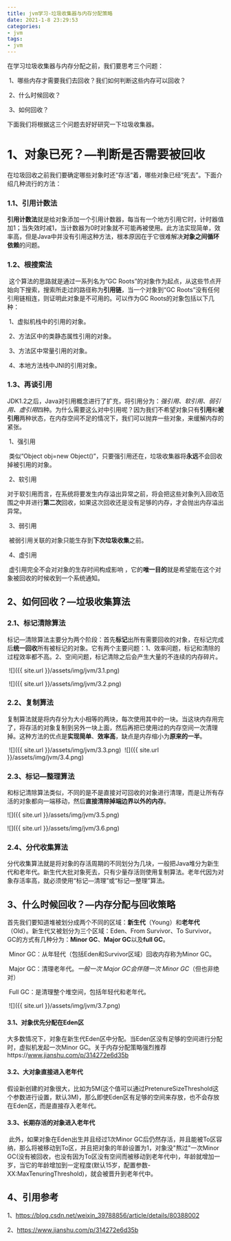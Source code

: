 ```yaml
---
title: jvm学习-垃圾收集器与内存分配策略
date: 2021-1-8 23:29:53
categories:
- jvm
tags:
- jvm
---
```


在学习垃圾收集器与内存分配之前，我们要思考三个问题：

​             1、哪些内存才需要我们去回收？我们如何判断这些内存可以回收？

​             2、什么时候回收？

​             3、如何回收？

下面我们将根据这三个问题去好好研究一下垃圾收集器。

# 1、对象已死？—判断是否需要被回收

​       在垃圾回收之前我们要确定哪些对象时还“存活”着，哪些对象已经“死去”。下面介绍几种流行的方法：

###     1.1、引用计数法

​          **引用计数法**就是给对象添加一个引用计数器，每当有一个地方引用它时，计时器值加1；当失效时减1，当计数器为0时对象就不可能再被使用。此方法实现简单，效率高，但是Java中并没有引用这种方法，根本原因在于它很难解决**对象之间循环依赖**的问题。

###     1.2、根搜索法

​         这个算法的思路就是通过一系列名为“GC Roots”的对象作为起点，从这些节点开始向下搜索，搜索所走过的路径称为**引用链**，当一个对象到“GC Roots”没有任何引用链相连，则证明此对象是不可用的。可以作为GC Roots的对象包括以下几种：

​         1、虚拟机栈中的引用的对象。

​         2、方法区中的类静态属性引用的对象。

​         3、方法区中常量引用的对象。

​         4、本地方法栈中JNI的引用对象。

###    1.3、再谈引用

​          JDK1.2之后，Java对引用概念进行了扩充，将引用分为：*强引用、软引用、弱引用、虚引用*四种。为什么需要这么对中引用呢？因为我们不希望对象只有**引用**和**被引用**两种状态，在内存空间不足的情况下，我们可以抛弃一些对象，来缓解内存的紧张。

​       1、强引用

​         类似“Object obj=new Object()”，只要强引用还在，垃圾收集器将**永远**不会回收掉被引用的对象。

​      2、软引用

​         对于软引用而言，在系统将要发生内存溢出异常之前，将会把这些对象列入回收范围之中并进行**第二次**回收，如果这次回收还是没有足够的内存，才会抛出内存溢出异常。

​       3、弱引用

​         被弱引用关联的对象只能生存到**下次垃圾收集**之前。

​        4、虚引用

​         虚引用完全不会对对象的生存时间构成影响 ，它的**唯一目的**就是希望能在这个对象被回收的时候收到一个系统通知。

## 2、如何回收？—垃圾收集算法

###     2.1、标记清除算法

​          标记—清除算法主要分为两个阶段：首先**标记**出所有需要回收的对象，在标记完成后**统一回收**所有被标记的对象。它有两个主要问题：1、效率问题，标记和清除的过程效率都不高。2、空间问题，标记清除之后会产生大量的不连续的内存碎片。

​          ![]({{ site.url }}/assets/img/jvm/3.1.png)


​          ![]({{ site.url }}/assets/img/jvm/3.2.png)


###    2.2、复制算法

​         复制算法就是将内存分为大小相等的两块，每次使用其中的一块。当这块内存用完了，将存活的对象复制到另外一块上面，然后再把已使用过的内存空间一次清理掉。这种方法的优点是**实现简单**、**效率高**，缺点是内存缩小为**原来的一半**。

​        ![]({{ site.url }}/assets/img/jvm/3.3.png)
​    ![]({{ site.url }}/assets/img/jvm/3.4.png)

###    2.3、标记—整理算法

​         和标记清除算法类似，不同的是不是直接对可回收的对象进行清理，而是让所有存活的对象都向一端移动，然后**直接清除掉端边界以外的内存**。

 ![]({{ site.url }}/assets/img/jvm/3.5.png)

![]({{ site.url }}/assets/img/jvm/3.6.png)


###    2.4、分代收集算法

​        分代收集算法就是将对象的存活周期的不同划分为几块，一般把Java堆分为新生代和老年代。新生代大批对象死去，只有少量存活则使用复制算法。老年代因为对象存活率高，就必须使用“标记—清理”或“标记—整理”算法。

## 3、什么时候回收？—内存分配与回收策略

​      首先我们要知道堆被划分成两个不同的区域：**新生代**（Young）和**老年代**（Old）。新生代又被划分为三个区域：Eden、From Survivor、To  Survivor。GC的方式有几种分为：**Minor GC**、**Major GC**以及**full GC**。

​      Minor GC：从年轻代（包括Eden和Survivor区域）回收内存称为Minor GC。

​      Major GC：清理老年代。*一般一次 Major GC会伴随一次 Minor GC*（但也非绝对）

​      Full GC：是清理整个堆空间，包括年轻代和老年代。

​    ![]({{ site.url }}/assets/img/jvm/3.7.png)



#### 3.1、对象优先分配在Eden区

​       大多数情况下，对象在新生代Eden区中分配。当Eden区没有足够的空间进行分配时，虚拟机发起一次Minor GC。关于内存分配策略强烈推荐https://www.jianshu.com/p/314272e6d35b

#### 3.2、大对象直接进入老年代

​        假设新创建的对象很大，比如为5M(这个值可以通过PretenureSizeThreshold这个参数进行设置，默认3M)，那么即使Eden区有足够的空间来存放，也不会存放在Eden区，而是直接存入老年代。

#### 3.3、长期存活的对象进入老年代

​      此外，如果对象在Eden出生并且经过1次Minor GC后仍然存活，并且能被To区容纳，那么将被移动到To区，并且把对象的年龄设置为1，对象没"熬过"一次Minor GC(没有被回收，也没有因为To区没有空间而被移动到老年代中)，年龄就增加一岁，当它的年龄增加到一定程度(默认15岁，配置参数-XX:MaxTenuringThreshold)，就会被晋升到老年代中。

## 4、引用参考

1、<https://blog.csdn.net/weixin_39788856/article/details/80388002>

2、https://www.jianshu.com/p/314272e6d35b



​       

​      



​                       
